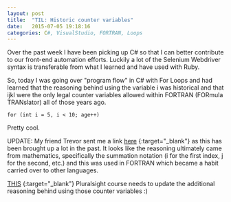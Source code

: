 ```yaml
---
layout: post
title:  "TIL: Historic counter variables"
date:   2015-07-05 19:18:16
categories: C#, VisualStudio, FORTRAN, Loops
---
```


Over the past week I have been picking up C# so that I can better contribute to our front-end automation efforts. Luckily a lot of the Selenium Webdriver syntax is transferable from what I learned and have used with Ruby.

So, today I was going over "program flow" in C# with For Loops and had learned that the reasoning behind using the variable i was historical and that ijkl were the only legal counter variables allowed within FORTRAN (FORmula TRANslator) all of those years ago.

	for (int i = 5, i < 10; age++)

Pretty cool.

UPDATE:
My friend Trevor sent me a link [here](http://stackoverflow.com/questions/4137785/why-are-variables-i-and-j-used-for-counters) {:target="_blank"} as this has been brought up a lot in the past. It looks like the reasoning ultimately came from mathematics, specifically the summation notation (i for the first index, j for the second, etc.) and this was used in FORTRAN which became a habit carried over to other languages.

[THIS](http://www.pluralsight.com/courses/csharp-from-scratch) {:target="_blank"} Pluralsight course needs to update the additional reasoning behind using those counter variables :) 